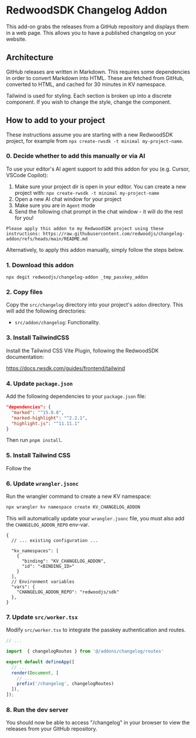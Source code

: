 # RedwoodSDK Changelog Addon

This add-on grabs the releases from a GitHub repository and displays them in a web page. This allows you to have a published changelog on your website. 

## Architecture

GitHub releases are written in Markdown. This requires some dependencies in order to convert Markdown into HTML. These are fetched from GitHub, converted to HTML, and cached for 30 minutes in KV namespace.

Tailwind is used for styling. Each section is broken up into a discrete component. If you wish to change the style, change the component. 

## How to add to your project

These instructions assume you are starting with a new RedwoodSDK project, for example from `npx create-rwsdk -t minimal my-project-name`.

### 0. Decide whether to add this manually or via AI

To use your editor's AI agent support to add this addon for you (e.g. Cursor, VSCode Copilot):
1. Make sure your project dir is open in your editor. You can create a new project with: `npx create-rwsdk -t minimal my-project-name`
2. Open a new AI chat window for your project
3. Make sure you are in `Agent` mode
4. Send the following chat prompt in the chat window - it will do the rest for you!

```
Please apply this addon to my RedwoodSDK project using these instructions: https://raw.githubusercontent.com/redwoodjs/changelog-addon/refs/heads/main/README.md
```

Alternatively, to apply this addon manually, simply follow the steps below.

### 1. Download this addon

```
npx degit redwoodjs/changelog-addon _tmp_passkey_addon
```

### 2. Copy files

Copy the `src/changelog` directory into your project's `addon` directory. This will add the following directories:

- `src/addon/changelog`: Functionality.


### 3. Install TailwindCSS

Install the Tailwind CSS Vite Plugin, following the RedwoodSDK documentation:

https://docs.rwsdk.com/guides/frontend/tailwind



### 4. Update `package.json`

Add the following dependencies to your `package.json` file:

```json
"dependencies": {
  "marked": "^15.0.8",
  "marked-highlight": "^2.2.1",
  "highlight.js": "^11.11.1"
}
```

Then run `pnpm install`.

### 5. Install Tailwind CSS

Follow the 

### 6. Update `wrangler.jsonc`

Run the wrangler command to create a new KV namespace:

```bash
npx wrangler kv namespace create KV_CHANGELOG_ADDON
```

This will automatically update your `wrangler.jsonc` file, you must
also add the `CHANGELOG_ADDON_REPO` env-var.

```jsonc
{
  // ... existing configuration ...

  "kv_namespaces": [
    {
      "binding": "KV_CHANGELOG_ADDON",
      "id": "<BINDING_ID>"
    }
  ],
  // Environment variables
  "vars": {
    "CHANGELOG_ADDON_REPO": "redwoodjs/sdk"
  },
}
```

### 7. Update `src/worker.tsx`

Modify `src/worker.tsx` to integrate the passkey authentication and routes.

```typescript
// ...

import  { changelogRoutes } from '@/addons/changelog/routes'

export default defineApp([
  // ...
  render(Document, [
    // ...
    prefix('/changelog', changelogRoutes)
  ]),
]);
```

### 8. Run the dev server

You should now be able to access "/changelog" in your browser to view the releases from your GitHub repository.